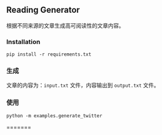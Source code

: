 ## Reading Generator

根据不同来源的文章生成高可阅读性的文章内容。

### Installation

```shell
pip install -r requirements.txt
```

### 生成

文章的内容为：`input.txt` 文件，内容输出到 `output.txt` 文件。

### 使用

```shell
python -m examples.generate_twitter
```
=======